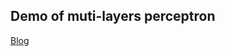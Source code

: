 ## Demo of muti-layers perceptron

[Blog](https://bawanag.github.io/2020/04/13/%E4%BD%BF%E7%94%A8%E7%AE%80%E5%8D%95%E7%9A%84%E5%A4%9A%E5%B1%82%E6%84%9F%E7%9F%A5%E5%99%A8%EF%BC%88Muti-Perceptron%EF%BC%89%E9%80%9A%E8%BF%87%E8%8A%B1%E7%93%A3%E4%BB%A5%E5%8F%8A%E8%8A%B1%E8%90%BC%E7%9A%84%E9%95%BF%E5%AE%BD%E5%8C%BA%E5%88%86%E5%8F%98%E8%89%B2%E9%B8%A2%E5%B0%BE%EF%BC%8C%E5%B1%B1%E9%B8%A2%E5%B0%BE%EF%BC%8C%E4%BB%A5%E5%8F%8A%E7%BB%B4%E5%90%89%E5%B0%BC%E4%BA%9A%E9%B8%A2%E5%B0%BE%EF%BC%88%E4%B8%89%EF%BC%89%E5%A4%9A%E5%B1%82%E6%84%9F%E7%9F%A5%E5%99%A8/)